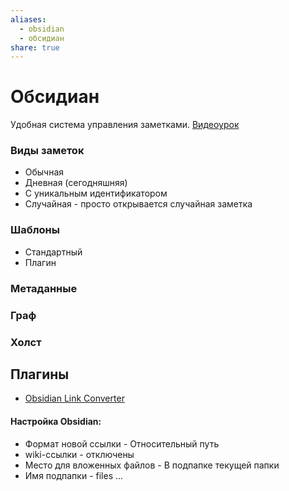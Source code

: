 ```yaml
---
aliases:
  - obsidian
  - обсидиан
share: true
---
```


# Обсидиан
Удобная система управления заметками.
[Видеоурок](https://www.youtube.com/live/3yAolXKgZi8?si=e9vWGwiulzKpWtgV&t=6)
### Виды заметок
- Обычная
- Дневная (сегодняшняя)
- С уникальным идентификатором
- Случайная - просто открывается случайная заметка
### Шаблоны
- Стандартный
- Плагин
### Метаданные
### Граф
### Холст

## Плагины
- [Obsidian Link Converter](ObsidianLinkConverter.md)

#### Настройка Obsidian:
- Формат новой ссылки - Относительный путь 
- wiki-ссылки - отключены 
- Место для вложенных файлов - В подпапке текущей папки 
- Имя подпапки - files 
... 


